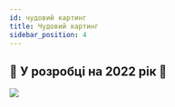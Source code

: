 ```yaml
---
id: чудовий картинг
title: Чудовий картинг
sidebar_position: 4
---
```


## 🚧 У розробці на 2022 рік 🚧

![](/img/niftykart_v01.png)

